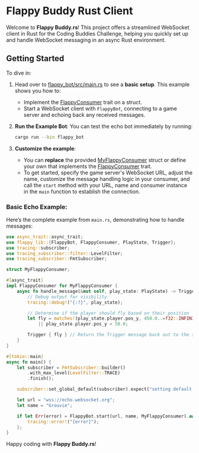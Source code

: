 # Flappy Buddy Rust Client

Welcome to **Flappy Buddy.rs**! This project offers a streamlined WebSocket client in Rust for the Coding Buddies Challenge, helping you quickly set up and handle WebSocket messaging in an async Rust environment.

## Getting Started

To dive in:
1. Head over to [flappy_bot/src/main.rs](flappy_bot/src/main.rs) to see a **basic setup**. This example shows you how to:
    - Implement the [FlappyConsumer](flappy_lib/src/lib.rs#L16) trait on a struct.
    - Start a WebSocket client with `FlappyBot`, connecting to a game server and echoing back any received messages.

2. **Run the Example Bot**: You can test the echo bot immediately by running:
    ```bash
    cargo run --bin flappy_bot
    ```

3. **Customize the example**:
   - You can **replace** the provided [MyFlappyConsumer](flappy_bot/src/main.rs#L8) struct or define your own that implements the [FlappyConsumer](flappy_lib/src/lib.rs#L16) trait.
   - To get started, specify the game server's WebSocket URL, adjust the name, customize the message handling logic in your consumer, and call the `start` method with your URL, name and consumer instance in the `main` function to establish the connection.

### Basic Echo Example:

Here’s the complete example from `main.rs`, demonstrating how to handle messages:

```rust
use async_trait::async_trait;
use flappy_lib::{FlappyBot, FlappyConsumer, PlayState, Trigger};
use tracing::subscriber;
use tracing_subscriber::filter::LevelFilter;
use tracing_subscriber::FmtSubscriber;

struct MyFlappyConsumer;

#[async_trait]
impl FlappyConsumer for MyFlappyConsumer {
    async fn handle_message(&mut self, play_state: PlayState) -> Trigger {
        // Debug output for visibility
        tracing::debug!("{:?}", play_state);

        // Determine if the player should fly based on their position
        let fly = matches!(play_state.player.pos_y, 450.0..=f32::INFINITY)
            || play_state.player.pos_y < 50.0;

        Trigger { fly } // Return the Trigger message back out to the server
    }
}

#[tokio::main]
async fn main() {
    let subscriber = FmtSubscriber::builder()
        .with_max_level(LevelFilter::TRACE)
        .finish();

    subscriber::set_global_default(subscriber).expect("setting default subscriber failed");

    let url = "wss://echo.websocket.org";
    let name = "Grouvie";

    if let Err(error) = FlappyBot.start(url, name, MyFlappyConsumer).await {
        tracing::error!("{error}");
    };
}
```

Happy coding with **Flappy Buddy.rs**!